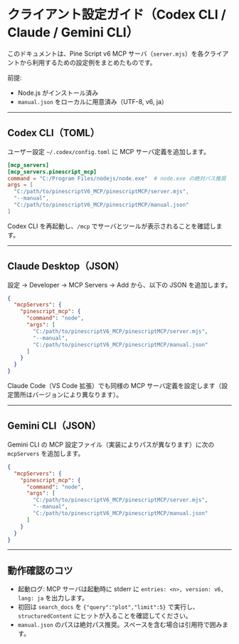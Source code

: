 # クライアント設定ガイド（Codex CLI / Claude / Gemini CLI）

このドキュメントは、Pine Script v6 MCP サーバ（`server.mjs`）を各クライアントから利用するための設定例をまとめたものです。

前提:
- Node.js がインストール済み
- `manual.json` をローカルに用意済み（UTF-8, v6, ja）

---

## Codex CLI（TOML）

ユーザー設定 `~/.codex/config.toml` に MCP サーバ定義を追加します。

```toml
[mcp_servers]
[mcp_servers.pinescript_mcp]
command = "C:/Program Files/nodejs/node.exe"  # node.exe の絶対パス推奨
args = [
  "C:/path/to/pinescriptV6_MCP/pinescriptMCP/server.mjs",
  "--manual",
  "C:/path/to/pinescriptV6_MCP/pinescriptMCP/manual.json"
]
```

Codex CLI を再起動し、`/mcp` でサーバとツールが表示されることを確認します。

---

## Claude Desktop（JSON）

設定 → Developer → MCP Servers → Add から、以下の JSON を追加します。

```json
{
  "mcpServers": {
    "pinescript_mcp": {
      "command": "node",
      "args": [
        "C:/path/to/pinescriptV6_MCP/pinescriptMCP/server.mjs",
        "--manual",
        "C:/path/to/pinescriptV6_MCP/pinescriptMCP/manual.json"
      ]
    }
  }
}
```

Claude Code（VS Code 拡張）でも同様の MCP サーバ定義を設定します（設定箇所はバージョンにより異なります）。

---

## Gemini CLI（JSON）

Gemini CLI の MCP 設定ファイル（実装によりパスが異なります）に次の `mcpServers` を追加します。

```json
{
  "mcpServers": {
    "pinescript_mcp": {
      "command": "node",
      "args": [
        "C:/path/to/pinescriptV6_MCP/pinescriptMCP/server.mjs",
        "--manual",
        "C:/path/to/pinescriptV6_MCP/pinescriptMCP/manual.json"
      ]
    }
  }
}
```

---

## 動作確認のコツ

- 起動ログ: MCP サーバは起動時に stderr に `entries: <n>, version: v6, lang: ja` を出力します。
- 初回は `search_docs` を `{"query":"plot","limit":5}` で実行し、`structuredContent` にヒットが入ることを確認してください。
- `manual.json` のパスは絶対パス推奨。スペースを含む場合は引用符で囲みます。

